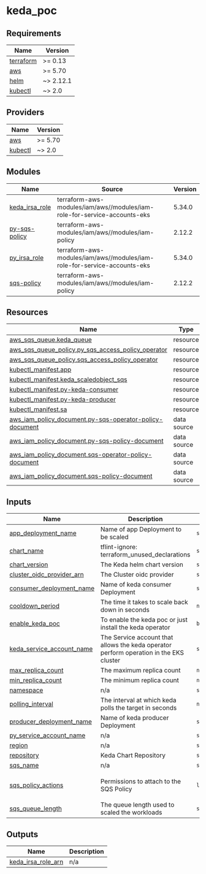 # keda_poc

<!-- BEGINNING OF PRE-COMMIT-TERRAFORM DOCS HOOK -->
## Requirements

| Name | Version |
|------|---------|
| <a name="requirement_terraform"></a> [terraform](#requirement\_terraform) | >= 0.13 |
| <a name="requirement_aws"></a> [aws](#requirement\_aws) | >= 5.70 |
| <a name="requirement_helm"></a> [helm](#requirement\_helm) | ~> 2.12.1 |
| <a name="requirement_kubectl"></a> [kubectl](#requirement\_kubectl) | ~> 2.0 |

## Providers

| Name | Version |
|------|---------|
| <a name="provider_aws"></a> [aws](#provider\_aws) | >= 5.70 |
| <a name="provider_kubectl"></a> [kubectl](#provider\_kubectl) | ~> 2.0 |

## Modules

| Name | Source | Version |
|------|--------|---------|
| <a name="module_keda_irsa_role"></a> [keda\_irsa\_role](#module\_keda\_irsa\_role) | terraform-aws-modules/iam/aws//modules/iam-role-for-service-accounts-eks | 5.34.0 |
| <a name="module_py-sqs-policy"></a> [py-sqs-policy](#module\_py-sqs-policy) | terraform-aws-modules/iam/aws//modules/iam-policy | 2.12.2 |
| <a name="module_py_irsa_role"></a> [py\_irsa\_role](#module\_py\_irsa\_role) | terraform-aws-modules/iam/aws//modules/iam-role-for-service-accounts-eks | 5.34.0 |
| <a name="module_sqs-policy"></a> [sqs-policy](#module\_sqs-policy) | terraform-aws-modules/iam/aws//modules/iam-policy | 2.12.2 |

## Resources

| Name | Type |
|------|------|
| [aws_sqs_queue.keda_queue](https://registry.terraform.io/providers/hashicorp/aws/latest/docs/resources/sqs_queue) | resource |
| [aws_sqs_queue_policy.py_sqs_access_policy_operator](https://registry.terraform.io/providers/hashicorp/aws/latest/docs/resources/sqs_queue_policy) | resource |
| [aws_sqs_queue_policy.sqs_access_policy_operator](https://registry.terraform.io/providers/hashicorp/aws/latest/docs/resources/sqs_queue_policy) | resource |
| [kubectl_manifest.app](https://registry.terraform.io/providers/alekc/kubectl/latest/docs/resources/manifest) | resource |
| [kubectl_manifest.keda_scaledobject_sqs](https://registry.terraform.io/providers/alekc/kubectl/latest/docs/resources/manifest) | resource |
| [kubectl_manifest.py-keda-consumer](https://registry.terraform.io/providers/alekc/kubectl/latest/docs/resources/manifest) | resource |
| [kubectl_manifest.py-keda-producer](https://registry.terraform.io/providers/alekc/kubectl/latest/docs/resources/manifest) | resource |
| [kubectl_manifest.sa](https://registry.terraform.io/providers/alekc/kubectl/latest/docs/resources/manifest) | resource |
| [aws_iam_policy_document.py-sqs-operator-policy-document](https://registry.terraform.io/providers/hashicorp/aws/latest/docs/data-sources/iam_policy_document) | data source |
| [aws_iam_policy_document.py-sqs-policy-document](https://registry.terraform.io/providers/hashicorp/aws/latest/docs/data-sources/iam_policy_document) | data source |
| [aws_iam_policy_document.sqs-operator-policy-document](https://registry.terraform.io/providers/hashicorp/aws/latest/docs/data-sources/iam_policy_document) | data source |
| [aws_iam_policy_document.sqs-policy-document](https://registry.terraform.io/providers/hashicorp/aws/latest/docs/data-sources/iam_policy_document) | data source |

## Inputs

| Name | Description | Type | Default | Required |
|------|-------------|------|---------|:--------:|
| <a name="input_app_deployment_name"></a> [app\_deployment\_name](#input\_app\_deployment\_name) | Name of app Deployment to be scaled | `string` | `"keda-app"` | no |
| <a name="input_chart_name"></a> [chart\_name](#input\_chart\_name) | tflint-ignore: terraform\_unused\_declarations | `string` | `"keda"` | no |
| <a name="input_chart_version"></a> [chart\_version](#input\_chart\_version) | The Keda helm chart version | `string` | `"2.13"` | no |
| <a name="input_cluster_oidc_provider_arn"></a> [cluster\_oidc\_provider\_arn](#input\_cluster\_oidc\_provider\_arn) | The Cluster oidc provider | `string` | n/a | yes |
| <a name="input_consumer_deployment_name"></a> [consumer\_deployment\_name](#input\_consumer\_deployment\_name) | Name of keda consumer Deployment | `string` | `"keda-consumer"` | no |
| <a name="input_cooldown_period"></a> [cooldown\_period](#input\_cooldown\_period) | The time it takes to scale back down in seconds | `number` | `2` | no |
| <a name="input_enable_keda_poc"></a> [enable\_keda\_poc](#input\_enable\_keda\_poc) | To enable the keda poc or just install the keda operator | `bool` | `false` | no |
| <a name="input_keda_service_account_name"></a> [keda\_service\_account\_name](#input\_keda\_service\_account\_name) | The Service account that allows the keda operator perform operation in the EKS cluster | `string` | `"keda-operator"` | no |
| <a name="input_max_replica_count"></a> [max\_replica\_count](#input\_max\_replica\_count) | The maximum replica count | `number` | `10` | no |
| <a name="input_min_replica_count"></a> [min\_replica\_count](#input\_min\_replica\_count) | The minimum replica count | `number` | `0` | no |
| <a name="input_namespace"></a> [namespace](#input\_namespace) | n/a | `string` | `"keda"` | no |
| <a name="input_polling_interval"></a> [polling\_interval](#input\_polling\_interval) | The interval at which keda polls the target in seconds | `number` | `2` | no |
| <a name="input_producer_deployment_name"></a> [producer\_deployment\_name](#input\_producer\_deployment\_name) | Name of keda  producer Deployment | `string` | `"keda-producer"` | no |
| <a name="input_py_service_account_name"></a> [py\_service\_account\_name](#input\_py\_service\_account\_name) | n/a | `string` | `"sqs-test"` | no |
| <a name="input_region"></a> [region](#input\_region) | n/a | `string` | `"eu-west-1"` | no |
| <a name="input_repository"></a> [repository](#input\_repository) | Keda Chart Repository | `string` | `"https://kedacore.github.io/charts"` | no |
| <a name="input_sqs_name"></a> [sqs\_name](#input\_sqs\_name) | n/a | `string` | `"keda-queue"` | no |
| <a name="input_sqs_policy_actions"></a> [sqs\_policy\_actions](#input\_sqs\_policy\_actions) | Permissions to attach to the SQS Policy | `list(string)` | <pre>[<br>  "sqs:SendMessage"<br>]</pre> | no |
| <a name="input_sqs_queue_length"></a> [sqs\_queue\_length](#input\_sqs\_queue\_length) | The queue length used to scaled the workloads | `string` | `"10"` | no |

## Outputs

| Name | Description |
|------|-------------|
| <a name="output_keda_irsa_role_arn"></a> [keda\_irsa\_role\_arn](#output\_keda\_irsa\_role\_arn) | n/a |
<!-- END OF PRE-COMMIT-TERRAFORM DOCS HOOK -->
